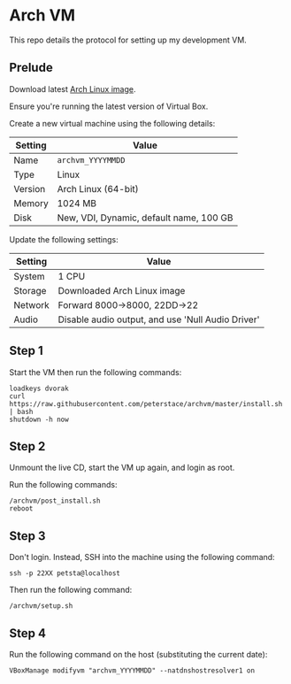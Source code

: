 # Arch VM

This repo details the protocol for setting up my development VM.

## Prelude

Download latest [Arch Linux image](https://www.archlinux.org/download/).

Ensure you're running the latest version of Virtual Box.

Create a new virtual machine using the following details:

| Setting | Value                                   |
| ---     | ---                                     |
| Name    | `archvm_YYYYMMDD`                       |
| Type    | Linux                                   |
| Version | Arch Linux (64-bit)                     |
| Memory  | 1024 MB                                 |
| Disk    | New, VDI, Dynamic, default name, 100 GB |

Update the following settings:

| Setting | Value                                             |
| ---     | ---                                               |
| System  | 1 CPU                                             |
| Storage | Downloaded Arch Linux image                       |
| Network | Forward 8000->8000, 22DD->22                      |
| Audio   | Disable audio output, and use 'Null Audio Driver' |

## Step 1

Start the VM then run the following commands:

```
loadkeys dvorak
curl https://raw.githubusercontent.com/peterstace/archvm/master/install.sh | bash
shutdown -h now
```

## Step 2

Unmount the live CD, start the VM up again, and login as root.

Run the following commands:

```
/archvm/post_install.sh
reboot
```

## Step 3

Don't login. Instead, SSH into the machine using the following command:

```
ssh -p 22XX petsta@localhost
```

Then run the following command:

```
/archvm/setup.sh
```

## Step 4

Run the following command on the host (substituting the current date):

```
VBoxManage modifyvm "archvm_YYYYMMDD" --natdnshostresolver1 on
```
